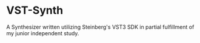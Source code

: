 # VST-Synth
A Synthesizer written utilizing Steinberg's VST3 SDK in partial fulfillment of my junior independent study.

